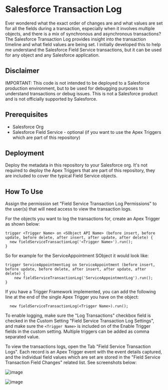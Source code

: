 # Salesforce Transaction Log

Ever wondered what the exact order of changes are and what values are set for all the fields during a transaction, especially when it involves multiple objects, and there is a mix of synchronous and asynchronous transactions? The Salesforce Transaction Log provides insight into the transaction timeline and what field values are being set. I initially developed this to help me understand the Salesforce Field Service transactions, but it can be used for any object and any Salesforce application.

## Disclaimer
IMPORTANT: This code is not intended to be deployed to a Salesforce production environment, but to be used for debugging purposes to understand transactions or debug issues. This is not a Salesforce product and is not officially supported by Salesforce.

## Prerequisites
* Salesforce Org
* Salesforce Field Service - optional (if you want to use the Apex Triggers which are part of this repository)

## Deployment

Deploy the metadata in this repository to your Salesforce org. It's not required to deploy the Apex Triggers that are part of this repository, they are included to cover the typical Field Service objects.

## How To Use
Assign the permission set "Field Service Transaction Log Permissions" to the user(s) that will need access to view the transaction logs.

For the objects you want to log the transactions for, create an Apex Trigger as shown below:
```
trigger <Trigger Name> on <SObject API Name> (before insert, before update, before delete, after insert, after update, after delete) {
  new fieldServiceTransactionLog('<Trigger Name>').run();
}
```
So for example for the ServiceAppointment SObject it would look like:
```
trigger ServiceAppointmentLog on ServiceAppointment (before insert, before update, before delete, after insert, after update, after delete) {
    new fieldServiceTransactionLog('ServiceAppointmentLog').run();
}
```
If you have a Trigger Framework implemented, you can add the following line at the end of the single Apex Trigger you have on the object:
```
  new fieldServiceTransactionLog(<Trigger Name>).run();
```

To enable logging, make sure the "Log Transactions" checkbox field is checked in the Custom Setting "Field Service Transaction Log Settings", and make sure the ```<Trigger Name>``` is included on of the Enable Trigger fields in the custom setting. Multiple triggers can be added as comma separated value.

To view the transactions logs, open the Tab "Field Service Transaction Logs". Each record is an Apex Trigger event with the event details captured, and the individual field values which are set are stored in the "Field Service Transaction Field Changes" related list. See screenshots below:

![image](https://github.com/iampatrickbrinksma/SFS-Transaction-Log/assets/78381570/a9a431cb-c1c3-4364-b6d4-6e1f78adeb02)

![image](https://github.com/iampatrickbrinksma/SFS-Transaction-Log/assets/78381570/3aa12f83-1d8c-4179-bb40-876f6757c32a)


